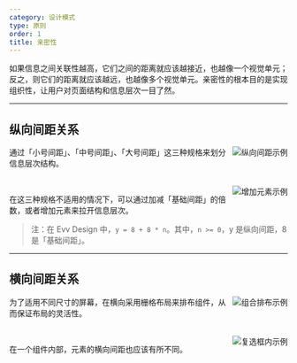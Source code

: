 ```yaml
---
category: 设计模式
type: 原则
order: 1
title: 亲密性
---
```


如果信息之间关联性越高，它们之间的距离就应该越接近，也越像一个视觉单元；反之，则它们的距离就应该越远，也越像多个视觉单元。亲密性的根本目的是实现组织性，让用户对页面结构和信息层次一目了然。

---

## 纵向间距关系

<img class="preview-img" align="right" alt="纵向间距示例" description="在 Evv Design 中，这三种规格分别为：8px（小号间距）、16px（中号间距）、24px（大号间距）。" src="https://gw.alipayobjects.com/zos/rmsportal/goazWUHPXsGEDFIGsNlm.png">

通过「小号间距」、「中号间距」、「大号间距」这三种规格来划分信息层次结构。

<br>

<img class="preview-img" align="right" alt="增加元素示例" description="通过增加「分割线」来拉开层次。" src="https://gw.alipayobjects.com/zos/rmsportal/XNFCsupiYDBTJFQkmOmv.png">

在这三种规格不适用的情况下，可以通过加减「基础间距」的倍数，或者增加元素来拉开信息层次。

> 注：在 Evv Design 中，`y = 8 + 8 * n`。其中，`n >= 0`，y 是纵向间距，8 是「基础间距」。

---

## 横向间距关系

<img class="preview-img" align="right" alt="组合排布示例" src="https://gw.alipayobjects.com/zos/rmsportal/uYvsqAUXNaqURGIhZhxz.png">

为了适用不同尺寸的屏幕，在横向采用栅格布局来排布组件，从而保证布局的灵活性。

<br>

<img class="preview-img" align="right" alt="复选框内示例" src="https://gw.alipayobjects.com/zos/rmsportal/ysXfdKqmdDRAimBiKVGS.png">

在一个组件内部，元素的横向间距也应该有所不同。
